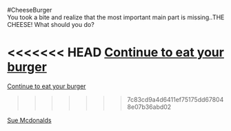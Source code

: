 #CheeseBurger  
You took a bite and realize that the most important main part is missing..THE CHEESE!
What should you do?

<<<<<<< HEAD
[Continue to eat your burger](/continue.md) 
=======
[Continue to eat your burger](continue.md)
>>>>>>> 7c83cd9a4d6411ef75175dd678048e07b36abd02

[Sue Mcdonalds](suemcd.md)

